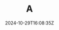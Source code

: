 ---
title: "A"
description: 
date: 2024-10-29T16:08:35Z
image: 
math: 
license: 
hidden: false
comments: true
draft: true
---